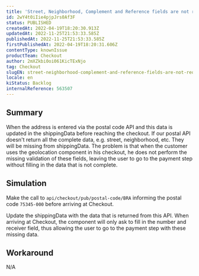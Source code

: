```yaml
---
title: 'Street, Neighborhood, Complement and Reference fields are not requested in the address step at checkout'
id: 2wY4t0iIie4pjpJrs0Af3F
status: PUBLISHED
createdAt: 2022-04-19T18:20:30.913Z
updatedAt: 2022-11-25T21:53:33.585Z
publishedAt: 2022-11-25T21:53:33.585Z
firstPublishedAt: 2022-04-19T18:20:31.606Z
contentType: knownIssue
productTeam: Checkout
author: 2mXZkbi0oi061KicTExNjo
tag: Checkout
slugEN: street-neighborhood-complement-and-reference-fields-are-not-requested-in-the-address-step-at-checkout
locale: en
kiStatus: Backlog
internalReference: 563507
---
```


## Summary


When the address is entered via the postal code API and this data is updated in the shippingData before reaching the checkout. If our postal API doesn't return all the complete data, e.g. street, neighborhood, etc. They will be missing from shippingData. The problem is that when the customer uses the geolocation component in his checkout, he does not perform the missing validation of these fields, leaving the user to go to the payment step without filling in the data that is not complete.



## Simulation


Make the call to `api/checkout/pub/postal-code/BRA` informing the postal code `75345-000` before arriving at Checkout.

Update the shippingData with the data that is returned from this API. When arriving at Checkout, the component will only ask to fill in the number and receiver field, thus allowing the user to go to the payment step with these missing data.



## Workaround


N/A

